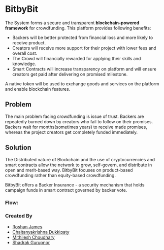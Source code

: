 # BitbyBit

The System forms a secure and transparent __blockchain-powered framework__ for crowdfunding. This platform provides following benefits:
* Backers will be better protected from financial loss and more likely to receive product.
* Creators will receive more support for their project with lower fees and overall cost.
* The Crowd will financially rewarded for applying their skills and knowledge.
* Smart Contracts will increase transparency on platform and will ensure creators get paid after delivering on promised milestone.

A native token will be used to exchange goods and services on the platform and enable blockchain features. 

## Problem 
The main problem facing crowdfunding is issue of trust. Backers are repeatedly burned down by creators who fail to follow on their promises. Backers wait for months(sometimes years) to receive made promises, whereas the project creators get completely funded immediately. 

## Solution
The Distributed nature of Blockchain and the use of cryptocurrencies and smart contracts allow the network to grow, self-govern, and distribute in open and merit-based way. BitbyBit focuses on product-based crowdfunding rather than equity-based crowdfunding.

BitbyBit offers a Backer Insurance - a security mechanism that holds campaign funds in smart contract governed by backer vote.
### Flow:


### Created By
* [Roshan James](https://github.com/sephiroth7712/)
* [Chaitanyakrishna Dukkipaty](https://github.com/chaitanyadukkipaty/)
* [Mithilesh Choudhary](https://github.com/M1th1lesh)
* [Shadrak Gurupnor](https://github.com/shadrak98)
